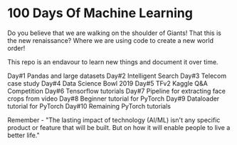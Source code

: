 # 100 Days Of Machine Learning

Do you believe that we are walking on the shoulder of Giants! That this is the new renaissance? Where we are using code to create a new world order! 

This repo is an endavour to learn new things and document it over time. 

Day#1 Pandas and large datasets
Day#2 Intelligent Search
Day#3 Telecom case study 
Day#4 Data Science Bowl 2019
Day#5 TFv2 Kaggle Q&A Competition
Day#6 Tensorflow tutorials
Day#7 Pipeline for extracting face crops from video
Day#8 Beginner tutorial for PyTorch
Day#9 Dataloader tutorial for PyTorch
Day#10 Remaining PyTorch tutorials



Remember - "The lasting impact of technology (AI/ML) isn't any specific product or feature that will be built. But on how it will enable people to live a better life."


